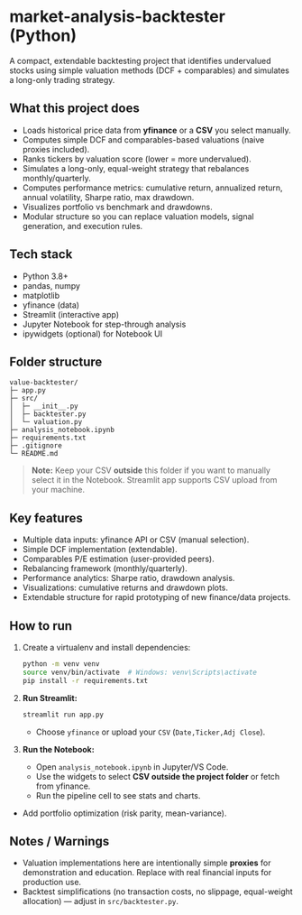 # market-analysis-backtester (Python)

A compact, extendable backtesting project that identifies undervalued stocks using simple valuation methods (DCF + comparables) and simulates a long-only trading strategy. 

## What this project does
- Loads historical price data from **yfinance** or a **CSV** you select manually.
- Computes simple DCF and comparables-based valuations (naive proxies included).
- Ranks tickers by valuation score (lower = more undervalued).
- Simulates a long-only, equal-weight strategy that rebalances monthly/quarterly.
- Computes performance metrics: cumulative return, annualized return, annual volatility, Sharpe ratio, max drawdown.
- Visualizes portfolio vs benchmark and drawdowns.
- Modular structure so you can replace valuation models, signal generation, and execution rules.

## Tech stack
- Python 3.8+
- pandas, numpy
- matplotlib
- yfinance (data)
- Streamlit (interactive app)
- Jupyter Notebook for step-through analysis
- ipywidgets (optional) for Notebook UI

## Folder structure
```
value-backtester/
├─ app.py
├─ src/
│  ├─ __init__.py
│  ├─ backtester.py
│  └─ valuation.py
├─ analysis_notebook.ipynb
├─ requirements.txt
├─ .gitignore
└─ README.md
```
> **Note:** Keep your CSV **outside** this folder if you want to manually select it in the Notebook. Streamlit app supports CSV upload from your machine.

## Key features
- Multiple data inputs: yfinance API or CSV (manual selection).
- Simple DCF implementation (extendable).
- Comparables P/E estimation (user-provided peers).
- Rebalancing framework (monthly/quarterly).
- Performance analytics: Sharpe ratio, drawdown analysis.
- Visualizations: cumulative returns and drawdown plots.
- Extendable structure for rapid prototyping of new finance/data projects.

## How to run
1. Create a virtualenv and install dependencies:
   ```bash
   python -m venv venv
   source venv/bin/activate  # Windows: venv\Scripts\activate
   pip install -r requirements.txt
   ```

2. **Run Streamlit:**
   ```bash
   streamlit run app.py
   ```
   - Choose `yfinance` or upload your `CSV` (`Date,Ticker,Adj Close`).

3. **Run the Notebook:**
   - Open `analysis_notebook.ipynb` in Jupyter/VS Code.
   - Use the widgets to select **CSV outside the project folder** or fetch from yfinance.
   - Run the pipeline cell to see stats and charts.


- Add portfolio optimization (risk parity, mean-variance).

## Notes / Warnings
- Valuation implementations here are intentionally simple **proxies** for demonstration and education. Replace with real financial inputs for production use.
- Backtest simplifications (no transaction costs, no slippage, equal-weight allocation) — adjust in `src/backtester.py`.

